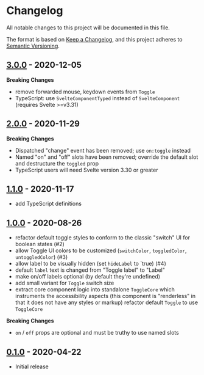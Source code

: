 # Changelog

All notable changes to this project will be documented in this file.

The format is based on [Keep a Changelog](https://keepachangelog.com/en/1.0.0/),
and this project adheres to [Semantic Versioning](https://semver.org/spec/v2.0.0.html).

## [3.0.0](https://github.com/metonym/svelte-toggle/releases/tag/v3.0.0) - 2020-12-05

**Breaking Changes**

- remove forwarded mouse, keydown events from `Toggle`
- TypeScript: use `SvelteComponentTyped` instead of `SvelteComponent` (requires Svelte >=v3.31)

## [2.0.0](https://github.com/metonym/svelte-toggle/releases/tag/v2.0.0) - 2020-11-29

**Breaking Changes**

- Dispatched "change" event has been removed; use `on:toggle` instead
- Named "on" and "off" slots have been removed; override the default slot and destructure the `toggled` prop
- TypeScript users will need Svelte version 3.30 or greater

## [1.1.0](https://github.com/metonym/svelte-toggle/releases/tag/v1.1.0) - 2020-11-17

- add TypeScript definitions

## [1.0.0](https://github.com/metonym/svelte-toggle/releases/tag/v1.0.0) - 2020-08-26

- refactor default toggle styles to conform to the classic "switch" UI for boolean states (#2)
- allow Toggle UI colors to be customized (`switchColor`, `toggledColor`, `untoggledColor`) (#3)
- allow label to be visually hidden (set `hideLabel` to `true) (#4)
- default `label` text is changed from "Toggle label" to "Label"
- make on/off labels optional (by default they're undefined)
- add small variant for `Toggle` switch size
- extract core component logic into standalone `ToggleCore` which instruments the accessibility aspects (this component is "renderless" in that it does not have any styles or markup)
  refactor default `Toggle` to use `ToggleCore`

**Breaking Changes**

- `on` / `off` props are optional and must be truthy to use named slots

## [0.1.0](https://github.com/metonym/svelte-toggle/releases/tag/v0.1.0) - 2020-04-22

- Initial release
